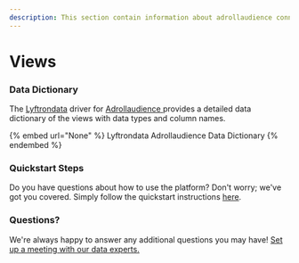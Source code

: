 ```yaml
---
description: This section contain information about adrollaudience connector views information
---
```


# Views

### Data Dictionary

The [Lyftrondata](https://www.lyftrondata.com/) driver for [Adrollaudience](None/)[ ](https://www.lyftrondata.com/integration/adrollaudience/)provides a detailed data dictionary of the views with data types and column names.

{% embed url="None" %}
Lyftrondata Adrollaudience Data Dictionary
{% endembed %}

### Quickstart Steps

Do you have questions about how to use the platform? Don't worry; we've got you covered. Simply follow the quickstart instructions [here](../README.md).

### Questions? <a href="#questions" id="questions"></a>

We're always happy to answer any additional questions you may have! [Set up a meeting with our data experts.](https://www.lyftrondata.com/book-a-meeting/)


